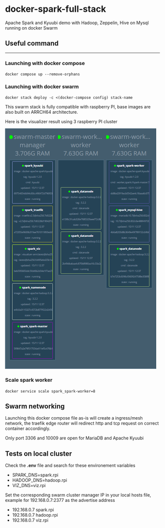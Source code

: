 # docker-spark-full-stack

Apache Spark and Kyuubi demo with Hadoop, Zeppelin, Hive on Mysql running on docker Swarm

## Useful command
---
### Launching with docker compose

``docker compose up --remove-orphans``

### Launching with docker swarm

``docker stack deploy -c <(docker-compose config) stack-name``

This swarm stack is fully compatible with raspberry PI, base images are also built on ARRCH64 architecture.

Here is the visualizer result using 3 raspberry PI cluster

![Final result](images\image01.png)

### Scale spark worker

``docker service scale spark_spark-worker=8``

## Swarm networking

Launching this docker compose file as-is will create a ingress/mesh network, the traefik edge router will redirect http and tcp request on correct container accordingly.

Only port 3306 and 10009 are open for MariaDB and Apache Kyuubi

## Tests on local cluster

Check the **.env** file and search for these environement variables

* SPARK_DNS=spark.rpi
* HADOOP_DNS=hadoop.rpi
* VIZ_DNS=viz.rpi

Set the corresponding swarm cluster manager IP in your local hosts file, example for 192.168.0.7:2377 as the advertise address

* 192.168.0.7 spark.rpi
* 192.168.0.7 hadoop.rpi
* 192.168.0.7 viz.rpi